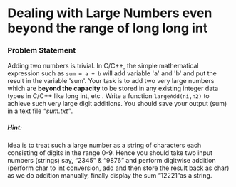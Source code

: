 # Dealing with Large Numbers even beyond the range of long long int

### Problem Statement
Adding two numbers is trivial. In C/C++, the simple mathematical expression such as `sum = a + b` will add variable 'a' and 'b' and put the result in the variable 'sum'. 
Your task is to add two very large numbers which are **beyond the capacity** to be stored in any existing integer data types in C/C++ like long int, etc . 
Write a function `largeAdd(ni,n2)` to achieve such very large digit additions. You should save your output (sum) in a text file *“sum.txt”*.


##### Hint:
Idea is to treat such a large number as a string of characters each consisting of digits in the range 0-9. 
Hence you should take two input numbers (strings) say, “2345” & “9876” and perform digitwise addition (perform char to int conversion, add and then store the result back as char) 
as we do addition manually, finally display the sum “12221”as a string.
